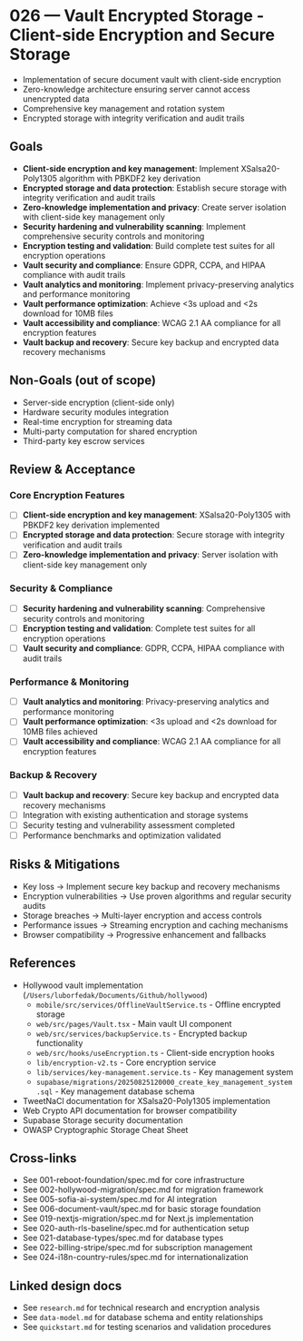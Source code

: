# 026 — Vault Encrypted Storage - Client-side Encryption and Secure Storage

- Implementation of secure document vault with client-side encryption
- Zero-knowledge architecture ensuring server cannot access unencrypted data
- Comprehensive key management and rotation system
- Encrypted storage with integrity verification and audit trails

## Goals

- **Client-side encryption and key management**: Implement XSalsa20-Poly1305 algorithm with PBKDF2 key derivation
- **Encrypted storage and data protection**: Establish secure storage with integrity verification and audit trails
- **Zero-knowledge implementation and privacy**: Create server isolation with client-side key management only
- **Security hardening and vulnerability scanning**: Implement comprehensive security controls and monitoring
- **Encryption testing and validation**: Build complete test suites for all encryption operations
- **Vault security and compliance**: Ensure GDPR, CCPA, and HIPAA compliance with audit trails
- **Vault analytics and monitoring**: Implement privacy-preserving analytics and performance monitoring
- **Vault performance optimization**: Achieve <3s upload and <2s download for 10MB files
- **Vault accessibility and compliance**: WCAG 2.1 AA compliance for all encryption features
- **Vault backup and recovery**: Secure key backup and encrypted data recovery mechanisms

## Non-Goals (out of scope)

- Server-side encryption (client-side only)
- Hardware security modules integration
- Real-time encryption for streaming data
- Multi-party computation for shared encryption
- Third-party key escrow services

## Review & Acceptance

### Core Encryption Features

- [ ] **Client-side encryption and key management**: XSalsa20-Poly1305 with PBKDF2 key derivation implemented
- [ ] **Encrypted storage and data protection**: Secure storage with integrity verification and audit trails
- [ ] **Zero-knowledge implementation and privacy**: Server isolation with client-side key management only

### Security & Compliance

- [ ] **Security hardening and vulnerability scanning**: Comprehensive security controls and monitoring
- [ ] **Encryption testing and validation**: Complete test suites for all encryption operations
- [ ] **Vault security and compliance**: GDPR, CCPA, HIPAA compliance with audit trails

### Performance & Monitoring

- [ ] **Vault analytics and monitoring**: Privacy-preserving analytics and performance monitoring
- [ ] **Vault performance optimization**: <3s upload and <2s download for 10MB files achieved
- [ ] **Vault accessibility and compliance**: WCAG 2.1 AA compliance for all encryption features

### Backup & Recovery

- [ ] **Vault backup and recovery**: Secure key backup and encrypted data recovery mechanisms
- [ ] Integration with existing authentication and storage systems
- [ ] Security testing and vulnerability assessment completed
- [ ] Performance benchmarks and optimization validated

## Risks & Mitigations

- Key loss → Implement secure key backup and recovery mechanisms
- Encryption vulnerabilities → Use proven algorithms and regular security audits
- Storage breaches → Multi-layer encryption and access controls
- Performance issues → Streaming encryption and caching mechanisms
- Browser compatibility → Progressive enhancement and fallbacks

## References

- Hollywood vault implementation (`/Users/luborfedak/Documents/Github/hollywood`)
  - `mobile/src/services/OfflineVaultService.ts` - Offline encrypted storage
  - `web/src/pages/Vault.tsx` - Main vault UI component
  - `web/src/services/backupService.ts` - Encrypted backup functionality
  - `web/src/hooks/useEncryption.ts` - Client-side encryption hooks
  - `lib/encryption-v2.ts` - Core encryption service
  - `lib/services/key-management.service.ts` - Key management system
  - `supabase/migrations/20250825120000_create_key_management_system.sql` - Key management database schema
- TweetNaCl documentation for XSalsa20-Poly1305 implementation
- Web Crypto API documentation for browser compatibility
- Supabase Storage security documentation
- OWASP Cryptographic Storage Cheat Sheet

## Cross-links

- See 001-reboot-foundation/spec.md for core infrastructure
- See 002-hollywood-migration/spec.md for migration framework
- See 005-sofia-ai-system/spec.md for AI integration
- See 006-document-vault/spec.md for basic storage foundation
- See 019-nextjs-migration/spec.md for Next.js implementation
- See 020-auth-rls-baseline/spec.md for authentication setup
- See 021-database-types/spec.md for database types
- See 022-billing-stripe/spec.md for subscription management
- See 024-i18n-country-rules/spec.md for internationalization

## Linked design docs

- See `research.md` for technical research and encryption analysis
- See `data-model.md` for database schema and entity relationships
- See `quickstart.md` for testing scenarios and validation procedures
